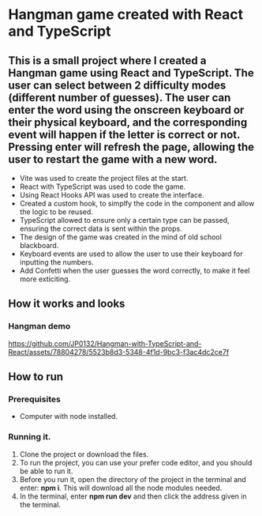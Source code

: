 # Hangman game created with React and TypeScript

## This is a small project where I created a Hangman game using React and TypeScript. The user can select between 2 difficulty modes (different number of guesses). The user can enter the word using the onscreen keyboard or their physical keyboard, and the corresponding event will happen if the letter is correct or not. Pressing enter will refresh the page, allowing the user to restart the game with a new word.

* Vite was used to create the project files at the start.  
* React with TypeScript was used to code the game.  
* Using React Hooks API was used to create the interface.  
* Created a custom hook, to simplfy the code in the component and allow the logic to be reused.  
* TypeScript allowed to ensure only a certain type can be passed, ensuring the correct data is sent within the props.  
* The design of the game was created in the mind of old school blackboard.  
* Keyboard events are used to allow the user to use their keyboard for inputting the numbers.  
* Add Confetti when the user guesses the word correctly, to make it feel more exticiting.  

## How it works and looks  

### Hangman demo  


https://github.com/JP0132/Hangman-with-TypeScript-and-React/assets/78804278/5523b8d3-5348-4f1d-9bc3-f3ac4dc2ce7f


## How to run  

### Prerequisites  
* Computer with node installed.  

### Running it.  
1. Clone the project or download the files.   
2. To run the project, you can use your prefer code editor, and you should be able to run it. 
3. Before you run it, open the directory of the project in the terminal and enter: **npm i**. This will download all the node modules needed.  
4. In the terminal, enter **npm run dev** and then click the address given in the terminal.  
